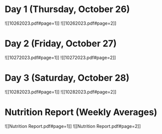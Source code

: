 # Day 1 (Thursday, October 26)
![[10262023.pdf#page=1]]
![[10262023.pdf#page=2]]

<div style="page-break-after: always;"></div>

# Day 2 (Friday, October 27)
![[10272023.pdf#page=1]]
![[10272023.pdf#page=2]]

<div style="page-break-after: always;"></div>

# Day 3 (Saturday, October 28)
![[10282023.pdf#page=1]]
![[10282023.pdf#page=2]]

<div style="page-break-after: always;"></div>

# Nutrition Report (Weekly Averages)
![[Nutrition Report.pdf#page=1]]
![[Nutrition Report.pdf#page=2]]